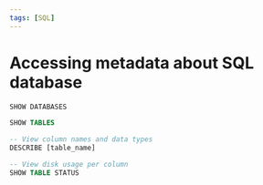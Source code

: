 ```yaml
---
tags: [SQL]
---
```


# Accessing metadata about SQL database

```sql
SHOW DATABASES

SHOW TABLES

-- View column names and data types
DESCRIBE [table_name]

-- View disk usage per column
SHOW TABLE STATUS

```
